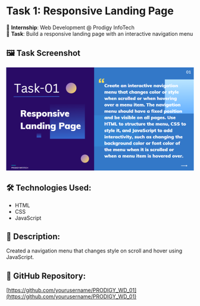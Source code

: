 # Task 1: Responsive Landing Page

🚀 **Internship**: Web Development @ Prodigy InfoTech  
📁 **Task**: Build a responsive landing page with an interactive navigation menu

## 🖼️ Task Screenshot

![Responsive Landing Page](Task1.png)

## 🛠️ Technologies Used:
- HTML
- CSS
- JavaScript

## 📄 Description:
Created a navigation menu that changes style on scroll and hover using JavaScript.

## 🔗 GitHub Repository:
[https://github.com/yourusername/PRODIGY_WD_01](https://github.com/yourusername/PRODIGY_WD_01)

